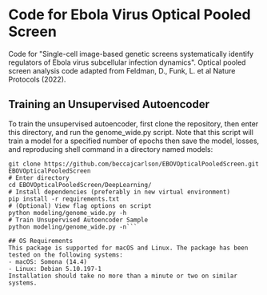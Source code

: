 # Code for Ebola Virus Optical Pooled Screen

Code for "Single-cell image-based genetic screens systematically
identify regulators of Ebola virus subcellular infection dynamics".
Optical pooled screen analysis code adapted from Feldman, D., Funk, L. et al Nature Protocols (2022).

## Training an Unsupervised Autoencoder
To train the unsupervised autoencoder, first clone the repository, then enter this directory, and run the genome_wide.py script. Note that this script will train a model for a specified number of epochs then save the model, losses, and reproducing shell command in a directory named models:

```# Clone repository
git clone https://github.com/beccajcarlson/EBOVOpticalPooledScreen.git EBOVOpticalPooledScreen
# Enter directory
cd EBOVOpticalPooledScreen/DeepLearning/
# Install dependencies (preferably in new virtual environment)
pip install -r requirements.txt
# (Optional) View flag options on script
python modeling/genome_wide.py -h
# Train Unsupervised Autoencoder Sample
python modeling/genome_wide.py -n```

## OS Requirements
This package is supported for macOS and Linux. The package has been tested on the following systems:
- macOS: Somona (14.4)
- Linux: Debian 5.10.197-1 
Installation should take no more than a minute or two on similar systems.

